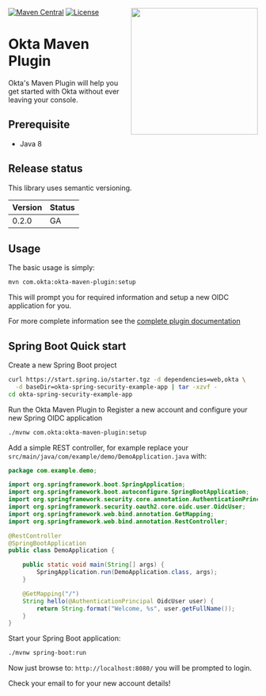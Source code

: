 [<img src="https://aws1.discourse-cdn.com/standard14/uploads/oktadev/original/1X/0c6402653dfb70edc661d4976a43a46f33e5e919.png" align="right" width="256px"/>](https://devforum.okta.com/)
[![Maven Central](https://img.shields.io/maven-central/v/com.okta/okta-maven-plugin.svg)](https://search.maven.org/#search%7Cga%7C1%7Cg%3A%22com.okta%22%20a%3A%22okta-maven-plugin%22)
[![License](https://img.shields.io/badge/License-Apache%202.0-blue.svg)](https://opensource.org/licenses/Apache-2.0)

Okta Maven Plugin
=================

Okta's Maven Plugin will help you get started with Okta without ever leaving your console.

## Prerequisite

- Java 8

## Release status

This library uses semantic versioning.

| Version | Status                    |
| ------- | ------------------------- |
| 0.2.0 | GA |

## Usage

The basic usage is simply:

```bash
mvn com.okta:okta-maven-plugin:setup
```

This will prompt you for required information and setup a new OIDC application for you.

For more complete information see the [complete plugin documentation](https://oktadeveloper.github.io/okta-maven-plugin)

## Spring Boot Quick start

Create a new Spring Boot project
```bash
curl https://start.spring.io/starter.tgz -d dependencies=web,okta \
  -d baseDir=okta-spring-security-example-app | tar -xzvf -
cd okta-spring-security-example-app
```

Run the Okta Maven Plugin to Register a new account and configure your new Spring OIDC application
```bash
./mvnw com.okta:okta-maven-plugin:setup
```

Add a simple REST controller, for example replace your `src/main/java/com/example/demo/DemoApplication.java` with:

```java
package com.example.demo;

import org.springframework.boot.SpringApplication;
import org.springframework.boot.autoconfigure.SpringBootApplication;
import org.springframework.security.core.annotation.AuthenticationPrincipal;
import org.springframework.security.oauth2.core.oidc.user.OidcUser;
import org.springframework.web.bind.annotation.GetMapping;
import org.springframework.web.bind.annotation.RestController;

@RestController
@SpringBootApplication
public class DemoApplication {

	public static void main(String[] args) {
		SpringApplication.run(DemoApplication.class, args);
	}

	@GetMapping("/")
	String hello(@AuthenticationPrincipal OidcUser user) {
		return String.format("Welcome, %s", user.getFullName());
	}
}
```

Start your Spring Boot application:

```bash
./mvnw spring-boot:run
```

Now just browse to: `http://localhost:8080/` you will be prompted to login.

Check your email to for your new account details!
